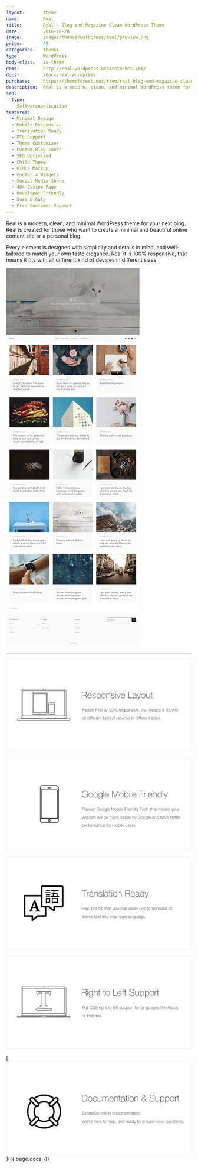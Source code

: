 ```yaml
---
layout:       theme
name:         Real
title:        Real - Blog and Magazine Clean WordPress Theme
date:         2016-10-28
image:        images/themes/wordpress/real/preview.png
price:        49
categories:   themes
type:         WordPress
body-class:   is-theme
demo:         http://real-wordpress.aspirethemes.com/
docs:         /docs/real-wordpress
purchase:     https://themeforest.net/item/real-blog-and-magazine-clean-wordpress-theme/18125810?ref=aspirethemes
description:  Real is a modern, clean, and minimal WordPress theme for your next blog
seo:
  type:
    SoftwareApplication
features:
  - Minimal Design
  - Mobile Responsive
  - Translation Ready
  - RTL Support
  - Theme Customizer
  - Custom Blog cover
  - SEO Optimized
  - Child Theme
  - HTML5 Markup
  - Footer 4 Widgets
  - Social Media Share
  - 404 Custom Page
  - Developer Friendly
  - Sass & Gulp
  - Free Customer Support
---
```


Real is a modern, clean, and minimal WordPress theme for your next blog. Real is created for those who want to create a minimal and beautiful online content site or a personal blog.

Every element is designed with simplicity and details in mind, and well-tailored to match your own taste elegance. Real it is 100% responsive, that means it fits with all different kind of devices in different sizes.

![real-wordpress-full-preview](/images/themes/wordpress/real/full-preview.png)

---

![responsive](/images/themes/wordpress/shared/responsive.png)

![mobile-friendly](/images/themes/wordpress/shared/mobile-friendly.png)

![translation](/images/themes/wordpress/shared/translation.png)

![rtl](/images/themes/wordpress/shared/rtl.png)

[![support-docs](/images/themes/wordpress/shared/support-docs.png)]({{ page.docs }})